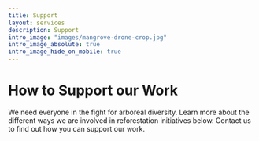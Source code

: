 ```yaml
---
title: Support 
layout: services
description: Support 
intro_image: "images/mangrove-drone-crop.jpg"
intro_image_absolute: true
intro_image_hide_on_mobile: true
---
```


# How to Support our Work

We need everyone in the fight for arboreal diversity. Learn more about the different ways we are involved in reforestation initiatives below. Contact us to find out how you can support our work.
